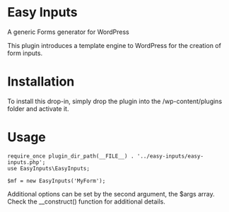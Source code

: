 Easy Inputs
===========

A generic Forms generator for WordPress

This plugin introduces a template engine to WordPress for the creation of form inputs. 

Installation
============

To install this drop-in, simply drop the plugin into the /wp-content/plugins folder and activate it. 


Usage
=====

```
require_once plugin_dir_path(__FILE__) . '../easy-inputs/easy-inputs.php';
use EasyInputs\EasyInputs;

$mf	= new EasyInputs('MyForm');
```

Additional options can be set by the second argument, the $args array. Check the __construct() function for additional details.

